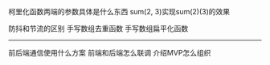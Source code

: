 柯里化函数两端的参数具体是什么东西
sum(2, 3)实现sum(2)(3)的效果

防抖和节流的区别
手写数组去重函数
手写数组扁平化函数

--------------------------------------------------------------------------------------------------
前后端通信使用什么方案
前端和后端怎么联调
介绍MVP怎么组织